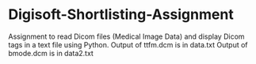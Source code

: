 # Digisoft-Shortlisting-Assignment
Assignment to read Dicom files (Medical Image Data) and display Dicom tags in a text file using Python.
Output of ttfm.dcm is in data.txt
Output of bmode.dcm is in data2.txt
